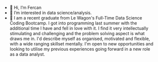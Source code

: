 - 👋 Hi, I’m Fercan
- 👀 I’m interested in data science/analysis.
- 🌱 I am a recent graduate from Le Wagon's Full-Time Data Science Coding Bootcamp. I got into programming last summer with the additional time I have and fell in love with it. I find it very intellectually stimulating and challenging and the problem solving aspect is what draws me in. I'd describe myself as organised, motivated and flexible, with a wide ranging skillset mentally. I'm open to new opportunities and looking to utilise my previous experiences going forward in a new role as a data analyst.


